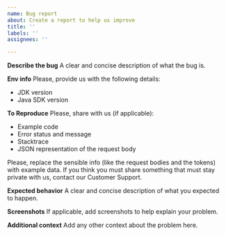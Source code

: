 ```yaml
---
name: Bug report
about: Create a report to help us improve
title: ''
labels: ''
assignees: ''

---
```


**Describe the bug**
A clear and concise description of what the bug is.

**Env info**
Please, provide us with the following details:
- JDK version
- Java SDK version

**To Reproduce**
Please, share with us (if applicable):
- Example code
- Error status and message
- Stacktrace
- JSON representation of the request body

Please, replace the sensible info (like the request bodies and the tokens) with example data. If you think you must share something that must stay private with us, contact our Customer Support.

**Expected behavior**
A clear and concise description of what you expected to happen.

**Screenshots**
If applicable, add screenshots to help explain your problem.

**Additional context**
Add any other context about the problem here.
